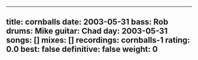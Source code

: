 
---
title: cornballs
date: 2003-05-31
bass:	Rob
drums:	Mike
guitar:	Chad
day: 2003-05-31
songs: []
mixes: []
recordings: cornballs-1
rating: 0.0
best: false
definitive: false
weight: 0
---
